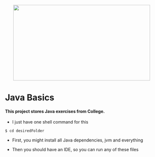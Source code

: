 <p align="center">
  <img src="https://marcas-logos.net/wp-content/uploads/2020/11/Java-logo.png" height="250" width="450">
</p>

# Java Basics

#### This project stores Java exercises from College.

- I just have one shell command for this

```bash
$ cd desiredFolder
```

- First, you might install all Java dependencies, jvm and everything

- Then you should have an IDE, so you can run any of these files
